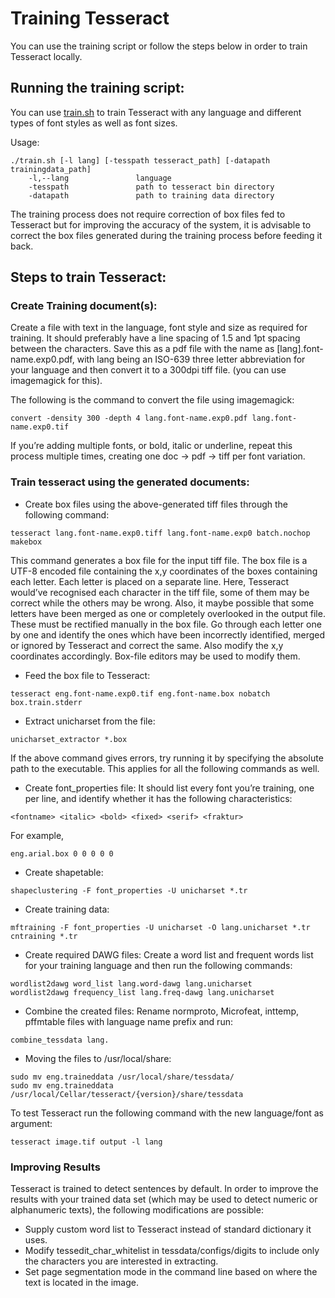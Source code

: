 # Training Tesseract

You can use the training script or follow the steps below in order to train Tesseract locally.

## Running the training script:
You can use [train.sh](https://github.com/USCDataScience/counterfeit-electronics-tesseract/blob/master/Training%20Tesseract/train.sh) to train Tesseract with any language and different types of font styles as well as font sizes. 

Usage:
```
./train.sh [-l lang] [-tesspath tesseract_path] [-datapath trainingdata_path]
    -l,--lang			    language
    -tesspath               path to tesseract bin directory
    -datapath               path to training data directory
```

The training process does not require correction of box files fed to Tesseract but for improving the accuracy of the system, it is advisable to correct the box files generated during the training process before feeding it back.

## Steps to train Tesseract:

### Create Training document(s):
Create a file with text in the language, font style and size as required for training. It should preferably have a line spacing of 1.5 and 1pt spacing between the characters. Save this as a pdf file with the name as [lang].font-name.exp0.pdf, with lang being an ISO-639 three letter abbreviation for your language and then convert it to a 300dpi tiff file. (you can use imagemagick for this).

The following is the command to convert the file using imagemagick:
```
convert -density 300 -depth 4 lang.font-name.exp0.pdf lang.font-name.exp0.tif
```
If you’re adding multiple fonts, or bold, italic or underline, repeat this process multiple times, creating one doc → pdf → tiff per font variation.

### Train tesseract using the generated documents:

* Create box files using the above-generated tiff files through the following command:
```
tesseract lang.font-name.exp0.tiff lang.font-name.exp0 batch.nochop makebox
```

This command generates a box file for the input tiff file. The box file is a UTF-8 encoded file containing the x,y coordinates of the boxes containing each letter. Each letter is placed on a separate line. Here, Tesseract would’ve recognised each character in the tiff file, some of them may be correct while the others may be wrong. Also, it maybe possible that some letters have been merged as one or completely overlooked in the output file. These must be rectified manually in the box file. Go through each letter one by one and identify the ones which have been incorrectly identified, merged or ignored by Tesseract and correct the same. Also modify the x,y coordinates accordingly. Box-file editors may be used to modify them. 

* Feed the box file to Tesseract:
```
tesseract eng.font-name.exp0.tif eng.font-name.box nobatch box.train.stderr
```
* Extract unicharset from the file:
```
unicharset_extractor *.box
```
If the above command gives errors, try running it by specifying the absolute path to the executable. This applies for all the following commands as well.

* Create font_properties file:
It should list every font you’re training, one per line, and identify whether it has the following characteristics: 
```
<fontname> <italic> <bold> <fixed> <serif> <fraktur>
```
For example,
```
eng.arial.box 0 0 0 0 0
```
* Create shapetable:
```
shapeclustering -F font_properties -U unicharset *.tr
```

* Create training data:
```
mftraining -F font_properties -U unicharset -O lang.unicharset *.tr 
cntraining *.tr
```

* Create required DAWG files:
Create a word list and frequent words list for your training language and then run the following commands:
```
wordlist2dawg word_list lang.word-dawg lang.unicharset
wordlist2dawg frequency_list lang.freq-dawg lang.unicharset
```

* Combine the created files:
Rename normproto, Microfeat, inttemp, pffmtable files with language name prefix and run:
```
combine_tessdata lang.
```

* Moving the files to /usr/local/share:
```
sudo mv eng.traineddata /usr/local/share/tessdata/
sudo mv eng.traineddata /usr/local/Cellar/tesseract/{version}/share/tessdata
```

To test Tesseract run the following command with the new language/font as argument:
```
tesseract image.tif output -l lang
```

### Improving Results

Tesseract is trained to detect sentences by default. In order to improve the results with your trained data set (which may be used to detect numeric or alphanumeric texts), the following modifications are possible:

* Supply custom word list to Tesseract instead of standard dictionary it uses.
* Modify tessedit_char_whitelist in tessdata/configs/digits to include only the characters you are interested in extracting.
* Set page segmentation mode in the command line based on where the text is located in the image.
